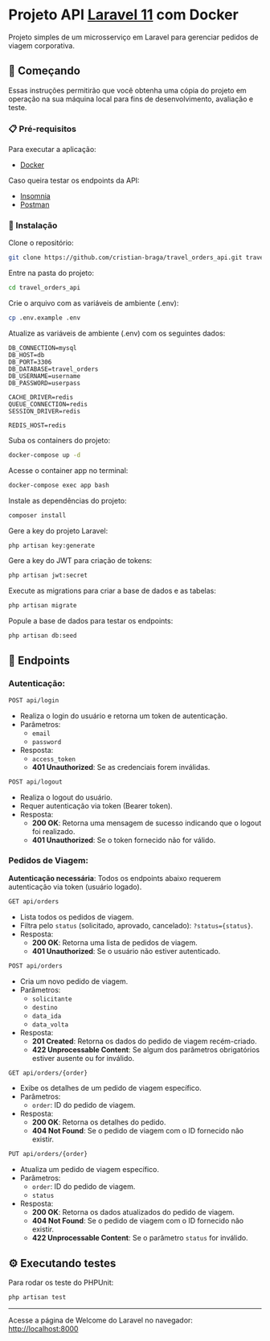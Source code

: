 # Projeto API [Laravel 11](https://laravel.com/) com Docker

Projeto simples de um microsserviço em Laravel para gerenciar pedidos de viagem corporativa.

## 🚀 Começando

Essas instruções permitirão que você obtenha uma cópia do projeto em operação na sua máquina local para fins de desenvolvimento, avaliação e teste.

### 📋 Pré-requisitos

Para executar a aplicação:
- [Docker](https://www.docker.com/)

Caso queira testar os endpoints da API:
- [Insomnia](https://insomnia.rest/download)
- [Postman](https://www.postman.com/)

### 🔧 Instalação

Clone o repositório:
```sh
git clone https://github.com/cristian-braga/travel_orders_api.git travel_orders_api
```

Entre na pasta do projeto:
```sh
cd travel_orders_api
```

Crie o arquivo com as variáveis de ambiente (.env):
```sh
cp .env.example .env
```

Atualize as variáveis de ambiente (.env) com os seguintes dados:
```dosini
DB_CONNECTION=mysql
DB_HOST=db
DB_PORT=3306
DB_DATABASE=travel_orders
DB_USERNAME=username
DB_PASSWORD=userpass

CACHE_DRIVER=redis
QUEUE_CONNECTION=redis
SESSION_DRIVER=redis

REDIS_HOST=redis
```

Suba os containers do projeto:
```sh
docker-compose up -d
```

Acesse o container app no terminal:
```sh
docker-compose exec app bash
```

Instale as dependências do projeto:
```sh
composer install
```

Gere a key do projeto Laravel:
```sh
php artisan key:generate
```

Gere a key do JWT para criação de tokens:
```sh
php artisan jwt:secret
```

Execute as migrations para criar a base de dados e as tabelas:
```sh
php artisan migrate
```

Popule a base de dados para testar os endpoints:
```sh
php artisan db:seed
```

## 📄 Endpoints

### Autenticação:

```sh
POST api/login
```
  - Realiza o login do usuário e retorna um token de autenticação.
  - Parâmetros:
    - `email`
    - `password`
  - Resposta:
    - `access_token`
    - **401 Unauthorized**: Se as credenciais forem inválidas.

```sh
POST api/logout
```
  - Realiza o logout do usuário.
  - Requer autenticação via token (Bearer token).
  - Resposta:
    - **200 OK**: Retorna uma mensagem de sucesso indicando que o logout foi realizado.
    - **401 Unauthorized**: Se o token fornecido não for válido.

### Pedidos de Viagem:

**Autenticação necessária**: Todos os endpoints abaixo requerem autenticação via token (usuário logado).

```sh
GET api/orders
```
  - Lista todos os pedidos de viagem.
  - Filtra pelo `status` (solicitado, aprovado, cancelado): `?status={status}`.
  - Resposta:
    - **200 OK**: Retorna uma lista de pedidos de viagem.
    - **401 Unauthorized**: Se o usuário não estiver autenticado.

```sh
POST api/orders
```
  - Cria um novo pedido de viagem.
  - Parâmetros:
    - `solicitante`
    - `destino`
    - `data_ida`
    - `data_volta`
  - Resposta:
    - **201 Created**: Retorna os dados do pedido de viagem recém-criado.
    - **422 Unprocessable Content**: Se algum dos parâmetros obrigatórios estiver ausente ou for inválido.

```sh
GET api/orders/{order}
```
  - Exibe os detalhes de um pedido de viagem específico.
  - Parâmetros:
    - `order`: ID do pedido de viagem.
  - Resposta:
    - **200 OK**: Retorna os detalhes do pedido.
    - **404 Not Found**: Se o pedido de viagem com o ID fornecido não existir.

```sh
PUT api/orders/{order}
```
  - Atualiza um pedido de viagem específico.
  - Parâmetros:
    - `order`: ID do pedido de viagem.
    - `status`
  - Resposta:
    - **200 OK**: Retorna os dados atualizados do pedido de viagem.
    - **404 Not Found**: Se o pedido de viagem com o ID fornecido não existir.
    - **422 Unprocessable Content**: Se o parâmetro `status` for inválido.

## ⚙️ Executando testes

Para rodar os teste do PHPUnit:
```sh
php artisan test
```

---
Acesse a página de Welcome do Laravel no navegador:
[http://localhost:8000](http://localhost:8000)
